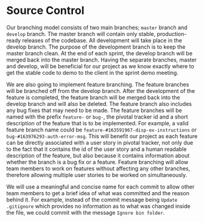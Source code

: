 # Source Control

Our branching model consists of two main branches; `master` branch and `develop` branch. The master branch will contain only stable, production-ready releases of the codebase. All development will take place in the develop branch. The purpose of the development branch is to keep the master branch clean. At the end of each sprint, the develop branch will be merged back into the master branch. Having the separate branches, master and develop, will be beneficial for our project as we know exactly where to get the stable code to demo to the client in the sprint demo meeting. 

We are also going to implement feature branching. The feature branches will be branched off from the develop branch. After the development of the feature is completed, the feature branch will be merged back into the develop branch and will also be deleted. The feature branch also includes any bug fixes that may need to be made. The feature branches will be named with the prefix `feature-` or `bug-`, the pivotal tracker id and a short description of the feature that is to be implemented. For example, a valid feature branch name could be `feature-#163591967-disp-ex-instructions` or `bug-#163976293-auth-error-msg`. This will benefit our project as each feature can be directly associated with a user story in pivotal tracker, not only due to the fact that it contains the id of the user story and a human readable description of the feature, but also because it contains information about whether the branch is a bug fix or a feature. Feature branching will allow team members to work on features without affecting any other branches, therefore allowing multiple user stories to be worked on simultaneously. 

We will use a meaningful and concise name for each commit to allow other team members to get a brief idea of what was committed and the reason behind it. For example, instead of the commit message being `Update .gitignore` which provides no information as to what was changed inside the file, we could commit with the message `Ignore bin folder`.